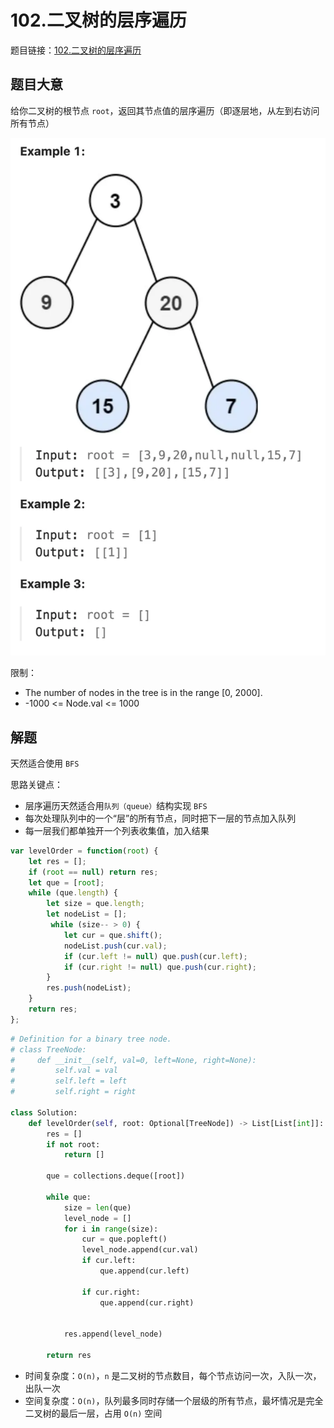 # 102.二叉树的层序遍历

题目链接：[102.二叉树的层序遍历](https://leetcode.cn/problems/binary-tree-level-order-traversal/)

## 题目大意

给你二叉树的根节点 `root`，返回其节点值的层序遍历（即逐层地，从左到右访问所有节点）

![alt text](https://github.com/donnapersonal/picx-images-hosting/raw/master/image.2326gvt7c7.webp)

限制：
- The number of nodes in the tree is in the range [0, 2000].
- -1000 <= Node.val <= 1000

## 解题

天然适合使用 `BFS`

思路关键点：
- 层序遍历天然适合用`队列（queue）`结构实现 `BFS`
- 每次处理队列中的一个“层”的所有节点，同时把下一层的节点加入队列
- 每一层我们都单独开一个列表收集值，加入结果

```js
var levelOrder = function(root) {
    let res = [];
    if (root == null) return res;
    let que = [root];
    while (que.length) {
        let size = que.length;
        let nodeList = [];
         while (size-- > 0) {
            let cur = que.shift();
            nodeList.push(cur.val);
            if (cur.left != null) que.push(cur.left);
            if (cur.right != null) que.push(cur.right);
        }
        res.push(nodeList);
    }
    return res;
};
```
```python
# Definition for a binary tree node.
# class TreeNode:
#     def __init__(self, val=0, left=None, right=None):
#         self.val = val
#         self.left = left
#         self.right = right

class Solution:
    def levelOrder(self, root: Optional[TreeNode]) -> List[List[int]]:
        res = []
        if not root:
            return []
        
        que = collections.deque([root])

        while que:
            size = len(que)
            level_node = []
            for i in range(size):
                cur = que.popleft()
                level_node.append(cur.val)
                if cur.left:
                    que.append(cur.left)
                
                if cur.right:
                    que.append(cur.right)
                

            res.append(level_node)
        
        return res
```

- 时间复杂度：`O(n)`，`n` 是二叉树的节点数目，每个节点访问一次，入队一次，出队一次
- 空间复杂度：`O(n)`，队列最多同时存储一个层级的所有节点，最坏情况是完全二叉树的最后一层，占用 `O(n)` 空间
